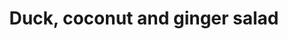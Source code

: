 ---
title: Duck, coconut and ginger salad
slug: duck,-coconut-and-ginger-salad
time: 25-30
ingredients:
  - ingredient: confit duck legs
    count: 2
    units: false
  - ingredient: radishes
    count: 100
    units: g
  - ingredient: rice vinegar
    count: 15
    units: ml
  - ingredient: dessicated coconut
    count: 30
    units: g
  - ingredient: green beans
    count: 80
    units: g
  - ingredient: ginger puree
    count: 3
    units: Tbsp
  - ingredient: sesame oil
    count: 3
    units: Tbsp
  - ingredient: chilli flakes
    count: 3
    units: Tbsp
  - ingredient: sugar snap peas
    count: 80
    units: g
  - ingredient: pea shoots
    count: 40
    units: g

---